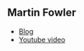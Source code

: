 ## Martin Fowler
- [Blog](https://martinfowler.com/articles/201701-event-driven.html)
- [Youtube video](https://www.youtube.com/watch?v=STKCRSUsyP0)
